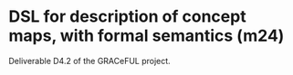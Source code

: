 # DSL for description of concept maps, with formal semantics (m24)

Deliverable D4.2 of the GRACeFUL project.

